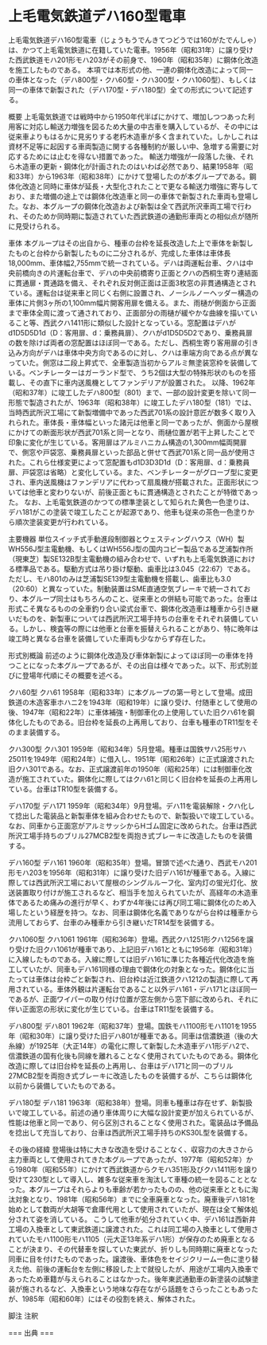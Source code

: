 # 上毛電気鉄道デハ160型電車

上毛電気鉄道デハ160型電車（じょうもうでんきてつどうでは160がたでんしゃ）は、かつて上毛電気鉄道に在籍していた電車。1956年（昭和31年）に譲り受けた西武鉄道モハ201形モハ203がその前身で、1960年（昭和35年）に鋼体化改造を施工したものである。
本項では本形式の他、一連の鋼体化改造によって同一の車体となった（デハ800型・クハ60型・クハ300型・クハ1060型）、もしくは同一の車体で新製された（デハ170型・デハ180型）全ての形式について記述する。

概要
上毛電気鉄道では戦時中から1950年代半ばにかけて、増加しつつあった利用客に対応し輸送力増強を図るため大量の中古車を購入しているが、その中には従来車よりもはるかに見劣りする老朽木造車が多く含まれていた。しかしこれは資材不足等に起因する車両製造に関する各種制約が厳しい中、急増する需要に対応するためには止むを得ない措置であった。
輸送力増強が一段落した後、それら木造車の更新・鋼体化が計画されたのはいわば必然であり、結果1958年（昭和33年）から1963年（昭和38年）にかけて登場したのが本グループである。鋼体化改造と同時に車体が延長・大型化されたことで更なる輸送力増強に寄与しており、また増備の途上では鋼体化改造車と同一の車体で新製された車両も登場した。なお、本グループの鋼体化改造および新製は全て西武所沢車両工場で行われ、そのためか同時期に製造されていた西武鉄道の通勤形車両との相似点が随所に見受けられる。

車体
本グループはその出自から、種車の台枠を延長改造した上で車体を新製したものと台枠から新製したものに二分されるが、完成した車体は車体長18,000mm、車体幅2,755mmで統一されている。デハは両運転台車、クハは中央前橋向きの片運転台車で、デハの中央前橋寄り正面とクハの西桐生寄り連結面に貫通扉・貫通路を備え、それぞれ反対側正面は正面3枚窓の非貫通構造とされている。運転台は従来車と同じく右側に設置され、ノーシルノーヘッダー構造の車体に片側3ヶ所の1,100mm幅片開客用扉を備える。また、雨樋が側面から正面まで車体全周に渡って通されており、正面部分の雨樋が緩やかな曲線を描いていること等、西武クハ1411形に類似した設計となっている。窓配置はデハがd1D5D5D1d（D：客用扉、d：乗務員扉）、クハがd1D5D5D2であり、乗務員扉の数を除けば両者の窓配置はほぼ同一である。ただし、西桐生寄り客用扉の引き込み方向がデハは車体中央方向であるのに対し、クハは車端方向である点が異なっていた。側窓は二段上昇式で、全車製造当初からアルミ無塗装窓枠を装備している。ベンチレーターはガーランド型で、うち2個は大型の特殊形状のものを搭載し、その直下に車内送風機としてファンデリアが設置された。
以降、1962年（昭和37年）に竣工したデハ800型（801）まで、一部の設計変更を除いて同一形態で製造されたが、1963年（昭和38年）に竣工したデハ180型（181）では、当時西武所沢工場にて新製増備中であった西武701系の設計意匠が数多く取り入れられた。車体長・車体幅といった諸元は他車と同一であったが、側面から屋根にかけての断面形状が西武701系と同一となり、雨樋位置が若干上昇したことで印象に変化が生じている。客用扉はアルミハニカム構造の1,300mm幅両開扉で、側窓や戸袋窓、乗務員扉といった部品と併せて西武701系と同一品が使用された。これら仕様変更によって窓配置もd1D3D3D1d（D：客用扉、d：乗務員扉、戸袋窓は省略）と変化している。また、ベンチレーターがグローブ型に変更され、車内送風機はファンデリアに代わって扇風機が搭載された。正面形状については他車と変わりないが、前後正面ともに貫通構造とされたことが特徴であった。
なお、上毛電気鉄道のかつての標準塗装として知られた黄色一色塗りは、デハ181がこの塗装で竣工したことが起源であり、他車も従来の茶色一色塗りから順次塗装変更が行われている。

主要機器
単位スイッチ式手動進段制御器とウェスティングハウス（WH）製WH556J型主電動機、もしくはWH556J型の国内コピー製品である芝浦製作所（現東芝）製SE132B型主電動機の組み合わせで、いずれも上毛電気鉄道における標準品である。駆動方式は吊り掛け駆動、歯車比は3.045（22:67）である。ただし、モハ801のみは芝浦製SE139型主電動機を搭載し、歯車比も3.0（20:60）と異なっていた。制動装置はSME直通空気ブレーキで統一されており、本グループ同士はもちろんのこと、従来車との併結も可能であった。台車は形式こそ異なるものの全車釣り合い梁式台車で、鋼体化改造車は種車から引き継いだものを、新製車については西武所沢工場手持ちの台車をそれぞれ装備している。しかし、検査等の際には他車と台車を振替えられることがあり、特に晩年は竣工時と異なる台車を装備していた車両も少なからず存在した。

形式別概論
前述のように鋼体化改造及び車体新製によってほぼ同一の車体を持つことになった本グループであるが、その出自は様々であった。以下、形式別並びに登場年代順にその概要を述べる。

クハ60型
クハ61
1958年（昭和33年）に本グループの第一号として登場。成田鉄道の木造客車ホハニ2を1943年（昭和19年）に譲り受け、付随車として使用の後、1947年（昭和22年）に車体補強・制御車化の上使用していた旧クハ61を鋼体化したものである。旧台枠を延長の上再用しており、台車も種車のTR11型をそのまま装備する。

クハ300型
クハ301
1959年（昭和34年）5月登場。種車は国鉄サハ25形サハ25011を1949年（昭和24年）に借入し、1951年（昭和26年）に正式譲渡された旧クハ301である。なお、正式譲渡前年の1950年（昭和25年）には制御車化改造が施工されていた。鋼体化に際してはクハ61と同じく旧台枠を延長の上再用している。台車はTR10型を装備する。

デハ170型
デハ171
1959年（昭和34年）9月登場。デハ11を電装解除・クハ化して捻出した電装品と新製車体を組み合わせたもので、新製扱いで竣工している。なお、同車から正面窓がアルミサッシからHゴム固定に改められた。台車は西武所沢工場手持ちのブリル27MCB2型を両抱き式ブレーキに改造したものを装備する。

デハ160型
デハ161
1960年（昭和35年）登場。冒頭で述べた通り、西武モハ201形モハ203を1956年（昭和31年）に譲り受けた旧デハ161が種車である。入線に際しては西武所沢工場において屋根のシングルルーフ化、室内灯の蛍光灯化、放送装置取り付けが施工されるなど、相当手を加えられていたが、高経年の木造車体であるため痛みの進行が早く、わずか4年後には再び同工場に鋼体化のため入場したという経歴を持つ。なお、同車は鋼体化名義でありながら台枠は種車から流用しておらず、台車のみ種車から引き継いだTR14型を装備する。

クハ1060型
クハ1061
1961年（昭和36年）登場。西武クハ1251形クハ1256を譲り受けた旧クハ1061が種車であり、上記旧デハ161とともに1956年（昭和31年）に入線したものである。入線に際しては旧デハ161に準じた各種近代化改造を施工していたが、同車もデハ161同様の理由で鋼体化の対象となった。鋼体化に当たっては車体は台枠ごと新製され、旧台枠は近江鉄道クハ1212の製造に際して再用されている。車体外観は片運転台であること以外デハ161・デハ171とほぼ同一であるが、正面ワイパーの取り付け位置が窓左側から窓下部に改められ、それに伴い正面窓の形状に変化が生じている。台車はTR11型を装備する。

デハ800型
デハ801
1962年（昭和37年）登場。国鉄モハ1100形モハ1101を1955年（昭和30年）に譲り受けた旧デハ801が種車である。同車は信濃鉄道（後の大糸線）が1925年（大正14年）の電化に際して新製した木造車デハ1形デハ2で、信濃鉄道の国有化後も同線を離れることなく使用されていたものである。鋼体化改造に際しては旧台枠を延長の上再用し、台車はデハ171と同一のブリル27MCB2型を両抱き式ブレーキに改造したものを装備するが、こちらは鋼体化以前から装備していたものである。

デハ180型
デハ181
1963年（昭和38年）登場。同車も種車は存在せず、新製扱いで竣工している。前述の通り車体周りに大幅な設計変更が加えられているが、性能は他車と同一であり、何ら区別されることなく使用された。電装品は予備品を捻出して充当しており、台車は西武所沢工場手持ちのKS30L型を装備する。

その後の経緯
登場後は特に大きな改造を受けることなく、収容力の大きさから主力車両として使用されてきた本グループであったが、1977年（昭和52年）から1980年（昭和55年）にかけて西武鉄道からクモハ351形及びクハ1411形を譲り受けて230型として導入し、雑多な従来車を淘汰して車種の統一を図ることとなった。本グループはそれらよりも車齢が若かったものの、他の従来車とともに淘汰対象となり、1981年（昭和56年）までに全車廃車となった。廃車後デハ181を始めとして数両が大胡等で倉庫代用として使用されていたが、現在は全て解体処分されて姿を消している。
こうして他車が処分されていく中、デハ161は西新井工場の入換車として東武鉄道に譲渡された。これは同工場の入換車として使用されていたモハ1100形モハ1105（元大正13年系デハ1形）が保存のため廃車となることが決まり、その代替車を探していた東武が、折りしも同時期に廃車となった同車に目を付けたものであった。譲渡後、車体色をセイジクリーム一色に塗り替えた他、前後の運転台を左側に移設した上で就役したが、用途が工場内入換車であったため車籍が与えられることはなかった。後年東武通勤車の新塗装の試験塗装が施されるなど、入換車という地味な存在ながら話題をさらったこともあったが、1985年（昭和60年）にはその役割を終え、解体された。

脚注
注釈


=== 出典 ===